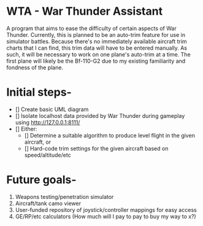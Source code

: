 # WTA - War Thunder Assistant

A program that aims to ease the difficulty of certain aspects of War Thunder. Currently, this is planned to be an auto-trim feature for use in simulator battles. Because there's no immediately available aircraft trim charts that I can find, this trim data will have to be entered manually. As such, it will be necessary to work on one plane's auto-trim at a time. The first plane will likely be the Bf-110-G2 due to my existing familiarity and fondness of the plane. 

# Initial steps-
 - [] Create basic UML diagram
 - [] Isolate localhost data provided by War Thunder during gameplay using http://127.0.0.1:8111/
 - [] Either:
    - [] Determine a suitable algorithm to produce level flight in the given aircraft, or
    - [] Hard-code trim settings for the given aircraft based on speed/altitude/etc
    
# Future goals-
  1. Weapons testing/penetration simulator
  2. Aircraft/tank camo viewer
  3. User-funded repository of joystick/controller mappings for easy access
  4. GE/RP/etc calculators (How much will I pay to pay to buy my way to x?)
